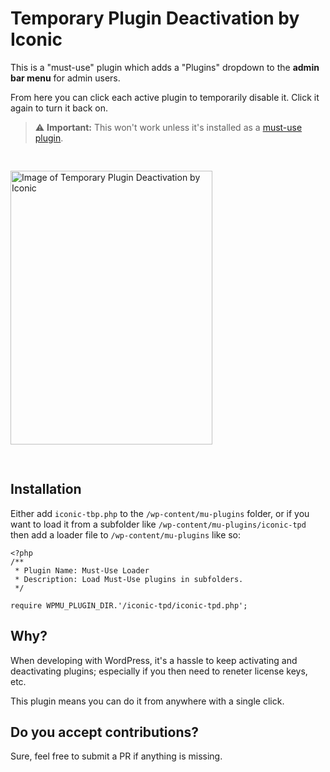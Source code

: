# Temporary Plugin Deactivation by Iconic

This is a "must-use" plugin which adds a "Plugins" dropdown to the **admin bar menu** for admin users. 

From here you can click each active plugin to temporarily disable it. Click it again to turn it back on.

> :warning: **Important:** This won't work unless it's installed as a [must-use plugin](https://wordpress.org/support/article/must-use-plugins/).

<img src="https://github.com/iconicwp/iconic-tpd/blob/master/github/plugins-menu.png?raw=true" width="323" height="438" alt="Image of Temporary Plugin Deactivation by Iconic" style="margin: 30px 0;">

## Installation

Either add `iconic-tbp.php` to the `/wp-content/mu-plugins` folder, or if you want to load it from a subfolder like `/wp-content/mu-plugins/iconic-tpd` then add a loader file to `/wp-content/mu-plugins` like so:

```
<?php
/**
 * Plugin Name: Must-Use Loader
 * Description: Load Must-Use plugins in subfolders.
 */

require WPMU_PLUGIN_DIR.'/iconic-tpd/iconic-tpd.php';
```

## Why?

When developing with WordPress, it's a hassle to keep activating and deactivating plugins; especially if you then need to reneter license keys, etc.

This plugin means you can do it from anywhere with a single click.

## Do you accept contributions?

Sure, feel free to submit a PR if anything is missing.
